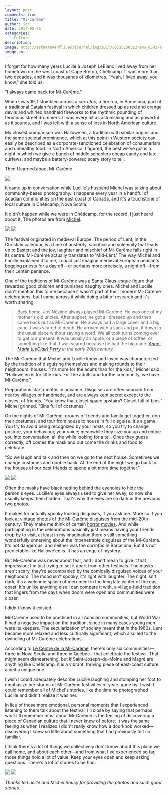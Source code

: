 ```yaml
---
layout: post
comments: true
title: "Mi-Carême"
author: jcr
date: 2017-05-26
categories:
  - Culture
description: 
image: http://astheravenfli.es/journal/img/2017/05/20150312-IMG_8582-atrf-jcr-2000-web.jpg
image-sm:
---
```


I forget for how many years Lucille à Joseph LeBlanc lived away from her hometown on the west coast of Cape Breton, Chéticamp. It was more than two decades, and it was thousands of kilometres. "Yeah, I lived away, you know," she told us. 

"I always came back for Mi-Carême." 

When I was 19, I stumbled across a <i>correfoc</i>, a fire run, in Barcelona, part of a traditional Catalan festival in which children dressed up as red and orange devils and whirled handheld fireworks to the rhythmic pounding of ferocious street drummers. It was every bit as astonishing and as powerful as it sounds, and I was left with a sense of loss in North American culture.

My closest comparison was Hallowe'en, a tradition with similar origins and the same societal prominence, which at this point in Western society can easily be described as a corporate-sanctioned celebration of consumerism and unhealthy food. In North America, I figured, the best we've got is a night in which we give a bunch of middle schoolers cheap candy and late curfews, and maybe a battery-powered scary story to tell.

Then I learned about Mi-Carême.

<img src="http://astheravenfli.es/journal/img/2017/05/20160228-2F4A2594-atrf-jcr-2000-web.jpg">

It came up in conversation while Lucille's husband Michel was talking about community-based photography. It happens every year in a handful of Acadian communities on the east coast of Canada, and it's a touchstone of local culture in Chéticamp, Nova Scotia.

It didn't happen while we were in Chéticamp, for the record. I just heard about it. The photos are from <a href="https://www.facebook.com/msoucy/?ref=br_rs">Michel</a>.

<img src="http://astheravenfli.es/journal/img/2017/05/20150502-2F4A9471-Edit-atrf-jcr-2000-web.jpg">

<img src="http://astheravenfli.es/journal/img/2017/05/IMG_8954-atrf-jcr-2000-web.jpg">

The festival originated in medieval Europe. The period of Lent, in the Christian calendar, is a time of austerity, sacrifice and solemnity that leads up to Easter; and the joy, laughter and mischief of Mi-Carême falls right in its centre. Mi-Carême actually translates to 'Mid-Lent.' The way Michel and Lucille explained it to me, I could just imagine medieval European peasants begging priests for a day off—or perhaps more precisely, a night off—from their Lenten penance.

One of the traditions of Mi-Carême was a Santa Claus-esque figure that rewarded good children and punished naughty ones. Michel and Lucille didn't mention this to me because it wasn't part of their modern Mi-Carême celebrations, but I came across it while doing a bit of research and it's worth sharing.

<blockquote>Back home, Jos Nézime always played Mi-Carême.  He was one of my mother's old uncles.  After supper, he got all dressed up and then came back out as Mi-Carême.  He always had a large cover and a big cane.  I was scared to death.  He arrived with a sack and put it down in the usual place without saying a word.  We all took turns coming over to get our present.  It was usually an apple, or a piece of toffee, or something like that.  I was scared because he had the big cane.
<cite><a href="http://www.ameriquefrancaise.org/en/article-310/Mid-Lent_Traditions_in_Acadia.html#5.1" target="blank">Anne-Marie (LeClair) Perry</a> in the early 20th century</cite></blockquote>

The Mi-Carême that Michel and Lucille knew and loved was characterized by the tradition of disguising themselves and making rounds to their neighbours' houses. "It's more for the adults than for the kids," Michel said. "Hallowe'en is for little kids. For the adults and for the community, we have Mi-Carême."

Preparations start months in advance. Disguises are often sourced from nearby villages or handmade, and are always kept secret except to the closest of friends. "You know that closet space upstairs? Closet full of bins." Michel grinned. "Bins full of costumes."

On the nights of Mi-Carême, groups of friends and family get together, don their costumes, and tour from house to house in full disguise. It's a game. You try to avoid being recognized by your hosts, so you try to change posture, your behaviour, your voice; meanwhile they size you up and entice you into conversation, all the while looking for a tell. Once they guess correctly, off comes the mask and out come the drinks and food to celebrate. 

"So we laugh and talk and then on we go to the next house. Sometimes we change costumes and double back. At the end of the night we go back to the houses of our best friends to spend a bit more time together."

<img src="http://astheravenfli.es/journal/img/2017/05/20160228-2F4A2653-atrf-jcr-2000-web.jpg">

<img src="http://astheravenfli.es/journal/img/2017/05/20160228-2F4A2649-atrf-jcr-2000-web.jpg">

Often the masks have black netting behind the eyeholes to hide the person's eyes. Lucille's eyes always used to give her away, so now she usually keeps them hidden. That's why the eyes are so dark in the previous two photos.

It makes for actually spooky looking disguises, if you ask me. More so if you look at <a href="https://goo.gl/images/LVVNDO" target="blank">vintage photos of the Mi-Carême disguises</a> from the mid-20th century. They make me think of certain <a href="https://goo.gl/images/qRxLDB" target="blank">horror</a> <a href="https://goo.gl/images/9ZyNws" target="blank">movies</a>. And while participating in the celebrations basically just means having your friends drop by to visit, at least in my imagination there's still something wonderfully unnerving about the impenetrable disguises of the Mi-Carême. It's not dangerous, and neither was the <i>correfoc</i> in Barcelona. But it's not predictable like Hallowe'en is. It has an edge of mystery. 

But Mi-Carême was never about fear, and I don't mean to give it that impression; I'm just trying to set it apart from other festivals. The masks aren't scary, they're accompanied by the comically disguised voices of your neighbours. The mood isn't spooky, it's light with laughter. The night isn't dark, it's a welcome splash of merriment in the long late winter of the east coast. It's unlike anything else I can compare it with, a village-held tradition that lingers from the days when doors were open and communities were closer.

I didn't know it existed.

Mi-Carême used to be practiced in all Acadian communities, but World War II had a negative impact on the tradition, since in many cases young men were its keepers. The secularization of society meant that in the 1960s, Lent became more relaxed and less culturally significant, which also led to the dwindling of Mi-Carême celebrations.

According to <a href="http://www.micareme.ca/" target="blank">Le Centre de la Mi-Carême</a>, there's only six communities—three in Nova Scotia and three in Québec—that celebrate the festival. That might seem disheartening, but if Saint-Joseph-du-Moine and Magré are anything like Chéticamp, it is a vibrant, thriving piece of east-coast culture, albeit a unique one.

I wish I could adequately describe Lucille laughing and stomping her foot to emphasize her stories of Mi-Carême festivities of years gone by. I wish I could remember all of Michel's stories, like the time he photographed Lucille and didn't realize it was her.

In lieu of those more emotional, personal moments that I experienced listening to them talk about the festival, I'll close by saying that perhaps what I'll remember most about Mi-Carême is the feeling of discovering a piece of Canadian culture that I never knew of before. It was the same feeling as when I realized I didn't really know how a doorknob worked—discovering I knew so little about something that had previously felt so familiar.

I think there's a lot of things we collectively don't know about this place we call home, and about each other—and from what I've experienced so far, those things hold a lot of value. Keep your eyes open and keep asking questions. There's a lot of stories to be had.

<img src="http://astheravenfli.es/journal/img/2017/05/IMG_8967-atrf-jcr-2000-web.jpg">

<img src="http://astheravenfli.es/journal/img/2017/05/IMG_8946-atrf-jcr-2000-web.jpg">

<i>Thanks to Lucille and Michel Soucy for providing the photos and such good stories.</i>